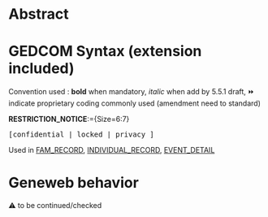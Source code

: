 ﻿# Abstract

# GEDCOM Syntax (extension included)
Convention used : **bold** when mandatory, _italic_ when add by 5.5.1 draft, &#x23E9; indicate proprietary coding commonly used (amendment need to standard)<br />

**RESTRICTION_NOTICE**:={Size=6:7}
<pre>
[confidential | locked | privacy ]
</pre>
Used in <a href=Ged.FAM_RECORD.md>FAM_RECORD</a>, <a href=Ged.INDIVIDUAL_RECORD.md>INDIVIDUAL_RECORD</a>, <a href=Ged.EVENT_DETAIL.md>EVENT_DETAIL</a><br />

# Geneweb behavior


:warning: to be continued/checked

